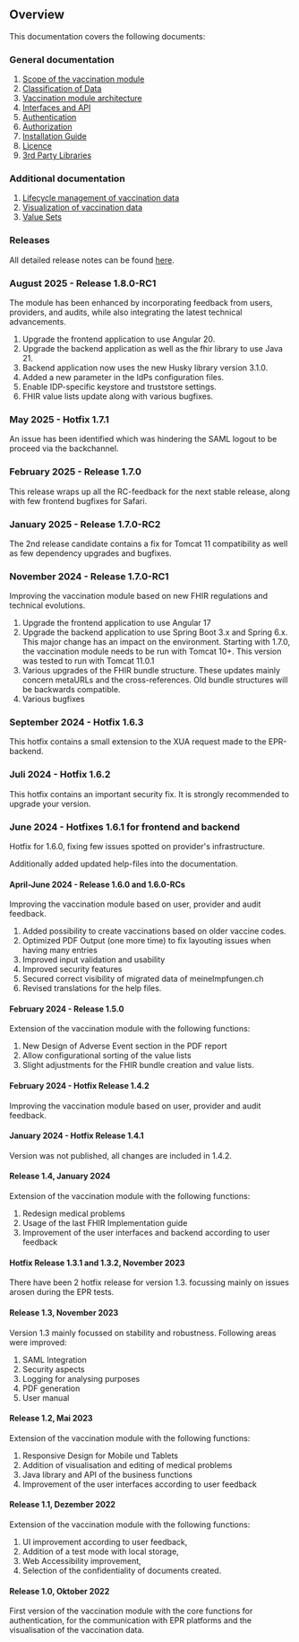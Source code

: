 ## Overview

This documentation covers the following documents:

### General documentation

1. [Scope of the vaccination module](./01_Scope.md)
2. [Classification of Data](./02_Data.md)
3. [Vaccination module architecture](./03_Architecture.md)
4. [Interfaces and API](./04_Interfaces.md)
5. [Authentication](./05_Authentication.md)
6. [Authorization](./06_Authorization.md)
7. [Installation Guide](./07_Installation.md)
8. [Licence](./09_License.md)
9. [3rd Party Libraries](./10_Libraries.md)


### Additional documentation

1. [Lifecycle management of vaccination data](./101_Lifecycle.md)
2. [Visualization of vaccination data](./102_VACD.md)
3. [Value Sets](./103_ValueSets.md)

### Releases
All detailed release notes can be found [here](https://github.com/ehealthsuisse/Impfmodul-Phase-I/blob/main/Implementation/Releases/release-notes.md).

### August 2025 - Release 1.8.0-RC1
The module has been enhanced by incorporating feedback from users, providers, and audits, while also integrating the latest technical advancements.

1. Upgrade the frontend application to use Angular 20.
2. Upgrade the backend application as well as the fhir library to use Java 21.
3. Backend application now uses the new Husky library version 3.1.0.
4. Added a new parameter in the IdPs configuration files.
5. Enable IDP-specific keystore and truststore settings.
6. FHIR value lists update along with various bugfixes.

### May 2025 - Hotfix 1.7.1
An issue has been identified which was hindering the SAML logout to be proceed via the backchannel.

### February 2025 - Release 1.7.0
This release wraps up all the RC-feedback for the next stable release, along with few frontend bugfixes for Safari.

### January 2025 - Release 1.7.0-RC2
The 2nd release candidate contains a fix for Tomcat 11 compatibility as well as few dependency upgrades and bugfixes.

### November 2024 - Release 1.7.0-RC1
Improving the vaccination module based on new FHIR regulations and technical evolutions.

1. Upgrade the frontend application to use Angular 17
2. Upgrade the backend application to use Spring Boot 3.x and Spring 6.x. This major change has an impact on the environment. Starting with 1.7.0, the vaccination module needs to be run with Tomcat 10+. This version was tested to run with Tomcat 11.0.1
3. Various upgrades of the FHIR bundle structure. These updates mainly concern metaURLs and the cross-references. Old bundle structures will be backwards compatible.
4. Various bugfixes

### September 2024 - Hotfix 1.6.3 
This hotfix contains a small extension to the XUA request made to the EPR-backend.

### Juli 2024 - Hotfix 1.6.2 
This hotfix contains an important security fix. It is strongly recommended to upgrade your version.

### June 2024 - Hotfixes 1.6.1 for frontend and backend
Hotfix for 1.6.0, fixing few issues spotted on provider's infrastructure.

Additionally added updated help-files into the documentation.

#### April-June 2024 - Release 1.6.0 and 1.6.0-RCs
Improving the vaccination module based on user, provider and audit feedback.

1. Added possibility to create vaccinations based on older vaccine codes.
2. Optimized PDF Output (one more time) to fix layouting issues when having many entries
3. Improved input validation and usability
4. Improved security features
5. Secured correct visibility of migrated data of meineImpfungen.ch
6. Revised translations for the help files.

#### February 2024 - Release 1.5.0
Extension of the vaccination module with the following functions:

1. New Design of Adverse Event section in the PDF report
2. Allow configurational sorting of the value lists
3. Slight adjustments for the FHIR bundle creation and value lists.

#### February 2024 - Hotfix Release 1.4.2
Improving the vaccination module based on user, provider and audit feedback.

#### January 2024 - Hotfix Release 1.4.1
Version was not published, all changes are included in 1.4.2. 

#### Release 1.4, January 2024
Extension of the vaccination module with the following functions:

1. Redesign medical problems 
2. Usage of the last FHIR Implementation guide 
3. Improvement of the user interfaces and backend according to user feedback


#### Hotfix Release 1.3.1 and 1.3.2, November 2023
There have been 2 hotfix release for version 1.3. focussing mainly on issues arosen during the EPR tests. 


#### Release 1.3, November 2023
Version 1.3 mainly focussed on stability and robustness. Following areas were improved:

1. SAML Integration
2. Security aspects
3. Logging for analysing purposes
4. PDF generation
4. User manual


#### Release 1.2, Mai 2023
Extension of the vaccination module with the following functions:

1. Responsive Design for Mobile und Tablets
2. Addition of visualisation and editing of medical problems
3. Java library and API of the business functions
4. Improvement of the user interfaces according to user feedback


#### Release 1.1, Dezember 2022
Extension of the vaccination module with the following functions:

1. UI improvement according to user feedback,
2. Addition of a test mode with local storage,
3. Web Accessibility improvement,
4. Selection of the confidentiality of documents created.


#### Release 1.0, Oktober 2022
First version of the vaccination module with the core functions for authentication, for the communication with EPR platforms and the visualisation of the vaccination data.

